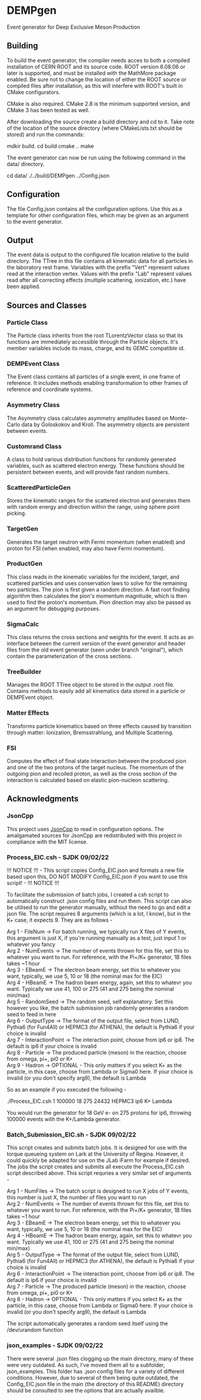 # DEMPgen
Event generator for Deep Exclusive Meson Production

## Building

To build the event generator, the compiler needs acces to both a compiled installation of CERN ROOT and its source code. ROOT version 6.08.06 or later is supported, and must be installed with the MathMore package enabled. Be sure not to change the location of either the ROOT source or compiled files after installation, as this will interfere with ROOT's built in CMake configurators.

CMake is also required. CMake 2.8 is the minimum supported version, and CMake 3 has been tested as well.

After downloading the source create a build directory and cd to it. Take note of the location of the source directory (where CMakeLists.txt should be stored) and run the commands:

mdkir build.
cd build
cmake ..
make

The event generator can now be run using the following command in the data/ directory.

cd data/
./../build/DEMPgen ../Config.json

## Configuration

The file Config.json contains all the configuration options. Use this as a template for other configuration files, which may be given as an argument to the event generator.

## Output

The event data is output to the configured file location relative to the build directory. The TTree in this file contains all kinematic data for all particles in the laboratory rest frame. Variables with the prefix "Vert" represent values read at the interaction vertex. Values with the prefix "Lab" represent values read after all correcting effects (multiple scattering, ionization, etc.) have been applied. 

## Sources and Classes

### Particle Class

The Particle class inherits from the root TLorentzVector class so that its functions are immediately accessible through the Particle objects. It's member variables include its mass, charge, and its GEMC compatible id.

### DEMPEvent Class

The Event class contains all particles of a single event, in one frame of reference. It includes methods enabling transformation to other frames of reference and coordinate systems.

### Asymmetry Class

The Asymmetry class calculates asymmetry amplitudes based on Monte-Carlo data by Goloskokov and Kroll. The asymmetry objects are persistent between events.

### Customrand Class

A class to hold various distribution functions for randomly generated variables, such as scattered electron energy. These functions should be persistent between events, and will provide fast random numbers.

### ScatteredParticleGen

Stores the kinematic ranges for the scattered electron and generates them with random energy and direction within the range, using sphere point picking.

### TargetGen

Generates the target neutron with Fermi momentum (when enabled) and proton for FSI (when enabled, may also have Fermi momentum).

### ProductGen

This class reads in the kinematic variables for the incident, target, and scattered particles and uses conservation laws to solve for the remaining two particles. The pion is first given a random direction. A fast root finding algorithm then calculates the pion's momentum magnitude, which is then used to find the proton's momentum. Pion direction may also be passed as an argument for debugging purposes.

### SigmaCalc

This class returns the cross sections and weights for the event. It acts as an interface between the current version of the event generator and header files from the old event generator (seen under branch "original"), which contain the parameterization of the cross sections.

### TreeBuilder

Manages the ROOT TTree object to be stored in the output .root file. Contains methods to easily add all kinematics data stored in a particle or DEMPEvent object. 

### Matter Effects

Transforms particle kinematics based on three effects caused by transition through matter: Ionization, Bremsstrahlung, and Multiple Scattering. 

### FSI

Computes the effect of final state interaction between the produced pion and one of the two protons of the target nucleus. The momentum of the outgoing pion and recoiled proton, as well as  the cross section of the interaction is calculated based on elastic pion-nucleon scattering.

## Acknowledgments

### JsonCpp

This project uses [JsonCpp](https://github.com/open-source-parsers/jsoncpp "JsonCpp Github") to read in configuration options. The amalgamated sources for JsonCpp are redistributed with this project in compliance with the MIT license.

### Process_EIC.csh - SJDK 09/02/22

!!! NOTICE !!! - This script copies Config_EIC.json and formats a new file based upon this, DO NOT MODIFY Config_EIC.json if you want to use this script! - !!! NOTICE !!!

To facilitate the submission of batch jobs, I created a csh script to automatically construct .json config files and run them. This script can also be utilised to run the generator manually, without the need to go and edit a json file. 
The script requires 8 arguments (which is a lot, I know), but in the K+ case, it expects 9. They are as follows -  

Arg 1 - FileNum -> For batch running, we typically run X files of Y events, this argument is just X, if you're running manually as a test, just input 1 or whatever you fancy  
Arg 2 - NumEvents -> The number of events thrown for this file, set this to whatever you want to run. For reference, with the Pi+/K+ generator, 1B files takes ~1 hour  
Arg 3 - EBeamE -> The electron beam energy, set this to whatever you want, typically, we use 5, 10 or 18 (the nominal max for the EIC)  
Arg 4 - HBeamE -> The hadron beam energy, again, set this to whatevr you want. Typically we use 41, 100 or 275 (41 and 275 being the nominal min/max)  
Arg 5 - RandomSeed -> The random seed, self explanatory. Set this however you like, the batch submission job randomly generates a random seed to feed in here  
Arg 6 - OutputType -> The format of the output file, select from LUND, Pythia6 (for Fun4All) or HEPMC3 (for ATHENA), the default is Pythia6 if your choice is invalid  
Arg 7 - InteractionPoint -> The interaction point, choose from ip6 or ip8. The default is ip6 if your choice is invalid  
Arg 8 - Particle -> The produced particle (meson) in the reaction, choose from omega, pi+, pi0 or K+  
Arg 9 - Hadron -> OPTIONAL - This only matters if you select K+ as the particle, in this case, choose from Lambda or Sigma0 here. If your choice is invalid (or you don't specify arg9), the default is Lambda  
  
So as an example if you executed the following -  
  
./Process_EIC.csh 1 100000 18 275 24432 HEPMC3 ip6 K+ Lambda
  
You would run the generator for 18 GeV e- on 275 protons for ip6, throwing 100000 events with the K+/Lambda generator.
  
### Batch_Submission_EIC.sh - SJDK 09/02/22

This script creates and submits batch jobs. It is designed for use with the torque queueing system on Lark at the University of Regina. However, it could quickly be adapted for use on the JLab iFarm for example if desired.
The jobs the script creates and submits all execute the Process_EIC.csh script described above. This script requries a very similar set of arguments -  

Arg 1 - NumFiles -> The batch script is designed to run X jobs of Y events, this number is just X, the number of files you want to run  
Arg 2 - NumEvents -> The number of events thrown for this file, set this to whatever you want to run. For reference, with the Pi+/K+ generator, 1B files takes ~1 hour  
Arg 3 - EBeamE -> The electron beam energy, set this to whatever you want, typically, we use 5, 10 or 18 (the nominal max for the EIC)  
Arg 4 - HBeamE -> The hadron beam energy, again, set this to whatevr you want. Typically we use 41, 100 or 275 (41 and 275 being the nominal min/max)  
Arg 5 - OutputType -> The format of the output file, select from LUND, Pythia6 (for Fun4All) or HEPMC3 (for ATHENA), the default is Pythia6 if your choice is invalid  
Arg 6 - InteractionPoint -> The interaction point, choose from ip6 or ip8. The default is ip6 if your choice is invalid  
Arg 7 - Particle -> The produced particle (meson) in the reaction, choose from omega, pi+, pi0 or K+  
Arg 8 - Hadron -> OPTIONAL - This only matters if you select K+ as the particle, in this case, choose from Lambda or Sigma0 here. If your choice is invalid (or you don't specify arg9), the default is Lambda  

The script automatically generates a random seed itself using the /dev/urandom function  

### json_examples - SJDK 09/02/22

There were several .json files clogging up the main directory, many of these were very outdated. As such, I've moved them all to a subfolder, json_examples. This folder has .json config files for a variety of different conditions. However, due to several of them being quite outdated, the Config_EIC.json file in the main (the directory of this README) directory should be consulted to see the options that are actually availble.